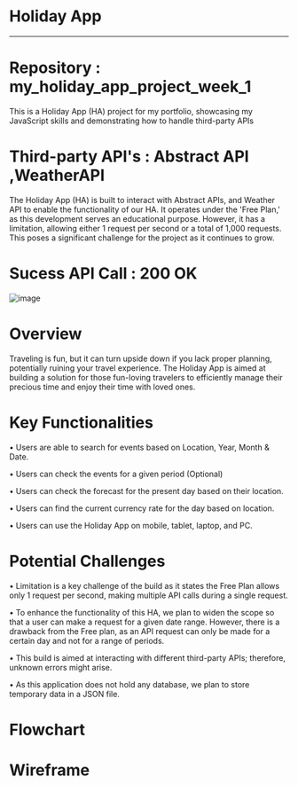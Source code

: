 # Holiday App 
---------------------------------------------------------------------------------------------------------------------------------
# Repository : my_holiday_app_project_week_1
This is a Holiday App (HA) project for my portfolio, showcasing my JavaScript skills and demonstrating how to handle third-party APIs

# Third-party API's  : Abstract API ,WeatherAPI
The Holiday App (HA) is built to interact with Abstract APIs, and Weather API to enable the functionality of our HA. It operates under the 'Free Plan,' as this development serves an educational purpose. However, it has a limitation, allowing either 1 request per second or a total of 1,000 requests. This poses a significant challenge for the project as it continues to grow.

# Sucess API Call : 200 OK 
![image](https://github.com/DeneshA/my_holiday_app_project_week_1/assets/34461872/18e5fac9-5843-448e-bcf6-4a09adbd1d47)

# Overview
Traveling is fun, but it can turn upside down if you lack proper planning, potentially ruining your travel experience. The Holiday App  is aimed at building a solution for those fun-loving travelers to efficiently manage their precious time and enjoy their time with loved ones.

# Key Functionalities

• Users are able to search for events based on Location, Year, Month & Date.

• Users can check the events for a given period (Optional)

• Users can check the forecast for the present day based on their location.

• Users can find the current currency rate for the day based on location.

• Users can use the Holiday App on mobile, tablet, laptop, and PC.

# Potential Challenges

• Limitation is a key challenge of the build as it states the Free Plan allows only 1 request per second, making multiple API calls during a single request.

• To enhance the functionality of this HA, we plan to widen the scope so that a user can make a request for a given date range. However, there is a drawback from the Free plan, as an API request can only be made for a certain day and not for a range of periods.

• This build is aimed at interacting with different third-party APIs; therefore, unknown errors might arise.

• As this application does not hold any database, we plan to store temporary data in a JSON file.

# Flowchart

# Wireframe




